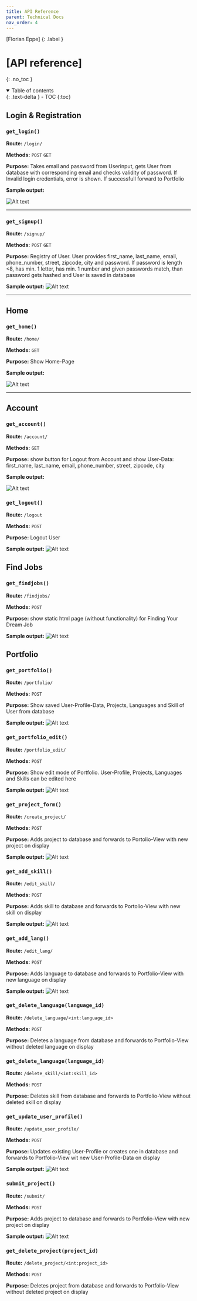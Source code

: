 ```yaml
---
title: API Reference
parent: Technical Docs
nav_order: 4
---
```


[Florian Eppe]
{: .label }

# [API reference]
{: .no_toc }

<details open markdown="block">
  <summary>
    Table of contents
  </summary>
  {: .text-delta }
- TOC
{:toc}
</details>


## Login & Registration

### `get_login()`

**Route:** `/login/`

**Methods:** `POST` `GET` 

**Purpose:** Takes email and password from Userinput, gets User from database with corresponding email and checks validity of password. If Invalid login credentials, error is shown. If successfull forward to Portfolio

**Sample output:**

![Alt text](image.png)

---

### `get_signup()`

**Route:** `/signup/`

**Methods:** `POST` `GET` 

**Purpose:** Registry of User. User provides first_name, last_name, email, phone_number, street, zipcode, city and password. If password is length <8, has min. 1 letter, has min. 1 number and given passwords match, than password gets hashed and User is saved in database

**Sample output:**
![Alt text](image-1.png)

---


## Home

### `get_home()`

**Route:** `/home/`

**Methods:** `GET`

**Purpose:** Show Home-Page

**Sample output:**

![Alt text](image-7.png)

---

## Account

### `get_account()`

**Route:** `/account/`

**Methods:** `GET`

**Purpose:** show button for Logout from Account and show User-Data: first_name, last_name, email, phone_number, street, zipcode, city 

**Sample output:**

![Alt text](image-3.png)


### `get_logout()`

**Route:** `/logout`

**Methods:** `POST`

**Purpose:** Logout User

**Sample output:**
![Alt text](image-3.png)


## Find Jobs

### `get_findjobs()`

**Route:** `/findjobs/`

**Methods:** `POST`

**Purpose:** show static html page (without functionality) for Finding Your Dream Job

**Sample output:**
![Alt text](image-4.png)

## Portfolio

### `get_portfolio()`

**Route:** `/portfolio/`

**Methods:** `POST`

**Purpose:** Show saved User-Profile-Data, Projects, Languages and Skill of User from database

**Sample output:**
![Alt text](image-6.png)


### `get_portfolio_edit()`

**Route:** `/portfolio_edit/`

**Methods:** `POST`

**Purpose:** Show edit mode of Portfolio. User-Profile, Projects, Languages and Skills can be edited here

**Sample output:**
![Alt text](image-9.png)

### `get_project_form()`

**Route:** `/create_project/`

**Methods:** `POST`

**Purpose:** Adds project to database and forwards to Portolio-View with new project on display

**Sample output:**
![Alt text](image-10.png)

### `get_add_skill()`

**Route:** `/edit_skill/`

**Methods:** `POST`

**Purpose:** Adds skill to database and forwards to Portolio-View with new skill on display

**Sample output:**
![Alt text](image-8.png)

### `get_add_lang()`

**Route:** `/edit_lang/`

**Methods:** `POST`

**Purpose:** Adds language to database and forwards to Portfolio-View with new language on display

**Sample output:**
![Alt text](image-12.png)

### `get_delete_language(language_id)`

**Route:** `/delete_language/<int:language_id>`

**Methods:** `POST`

**Purpose:** Deletes a language from database and forwards to Portfolio-View without deleted language on display

### `get_delete_language(language_id)`

**Route:** `/delete_skill/<int:skill_id>`

**Methods:** `POST`

**Purpose:** Deletes skill from database and forwards to Portfolio-View without deleted skill on display

### `get_update_user_profile()`

**Route:** `/update_user_profile/`

**Methods:** `POST`

**Purpose:** Updates existing User-Profile or creates one in database and forwards to Portfolio-View wit new User-Profile-Data on display

**Sample output:**
![Alt text](image-13.png)

### `submit_project()`

**Route:** `/submit/`

**Methods:** `POST`

**Purpose:** Adds project to database and forwards to Portfolio-View with new project on display

**Sample output:**
![Alt text](image-14.png)

### `get_delete_project(project_id)`

**Route:** `/delete_project/<int:project_id>`

**Methods:** `POST`

**Purpose:** Deletes project from database and forwards to Portfolio-View without deleted project on display